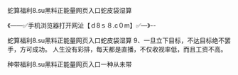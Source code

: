 蛇算福利8.su黑料正能量网页入口蛇皮袋湿算

《——✅手机浏览器打开网沚【ｄ8ｓ８.c０m】✅—》--

蛇算福利8.su黑料正能量网页入口蛇皮袋湿算	9、一旦立下目标，不达目标绝不罢手，方可成功。
	人生没有彩排，每天都是直播，不仅收视率低，而且工资不高。





种带福利8.su黑料正能量网页入口一种从未带

